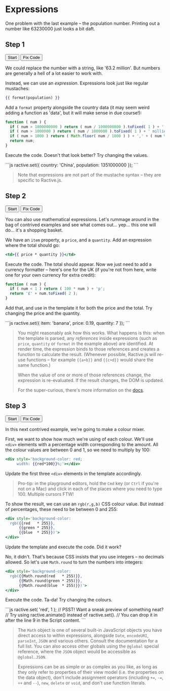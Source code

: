 # Expressions

One problem with the last example – the population number. Printing out a number like 63230000 just looks a bit daft.

## Step 1
<div class="tutorial">
  <button data-tutorial="N4IgFiBcoE5SBTAJgcwSAvgGhAF3gDxICWAbgATFIC8AOngIYxq70B8BA9CaW7QHYCCAZwDGMYgAdclGvVwIAtpIA2DBfXK4AnpIR08CAB65OMBqNxkE7AbVwFJbACpgE5SQHtJAVzVXPfnJPADNyYGBRTx9+XBhtDAxKYXDgL19-YkDEgDouJyFOMQlpNhAcYXhSJnJzS2tyanJ+BAB3cgAlCytSBAAKYAFycgQVSHIAcgBiXCYWCawhrSVVdQRx6YVlfwQFpaR1BnHBoOHyKJi47Q3cN3IAVQBpPdPh9L91LP5xgDYAZgATH8AAyg4FLDACDAASgA3OUQKJ4JggA">Start</button>
  <button data-run="true" data-tutorial="N4IgFiBcoE5SBTAJgcwSAvgGhAF3gDxICWAbgATFIC8AOngIYxq70B8BA9CaW7QHYCCAZwDGMYgAdclGvVwIAtpIA2DBfXK4AnpIR08CAB65OMBqNxkE7AbVwFJbACpgE5SQHtJAVzVXPfnJPADNyYGBRTx9+XBhtDAxKYXDgchDPGEV1AAovX39iQIBKckSAOi4nIU4xCWk2EBxheFImcnNLa3Jqcn4EAHdyACULK1IEHOABcnIEFUhyAHIAYlwmFiWsGa0lVXUERdWFZX8ELZ2kdQZF6aDZ8iiYuO0j3DdyAFUAaQv72fyfnURX4iwAbABmABMEIADPDYdt-ulMtlcIsQjEuoFyDk+j5FORSncHg9iGE8fwCeQ2OQAIwIxnwokdBC4HwwIKU6mcelMxlE8q4TwAMWIRmQeLpLIA1MtyAAjYgqFQgpYAbh2pPJuPxhNpDKZLJgbI5XL15F5hoFxSFovFkvpsvlimVqsCGq1ZIpFoNCONps5uoAsuowOUQipPJluYSrf7SqU5VsluQ5bHyABSPnM4qa5GzE3soNUxT50kYHaV-gYPNNECieCYIA">Fix Code</button>
</div>

We could replace the number with a string, like '63.2 million'. But numbers are generally a hell of a lot easier to work with.

Instead, we can use an _expression_. Expressions look just like regular mustaches:

```handlebars
{{ format(population) }}
```

Add a `format` property alongside the country data (it may seem weird adding a function as 'data', but it will make sense in due course!):

```js
function ( num ) {
  if ( num > 1000000000 ) return ( num / 1000000000 ).toFixed( 1 ) + ' billion';
  if ( num > 1000000 ) return ( num / 1000000 ).toFixed( 1 ) + ' million';
  if ( num > 1000 ) return ( Math.floor( num / 1000 ) ) + ',' + ( num % 1000 );
  return num;
}
```

Execute the code. Doesn't that look better? Try changing the values.

<div data-runtutorial="N4IgFiBcoE5SBTAJgcwSAvgGhAF3gDxICWAbgATFIC8AOngIYxq70B8BA9CaW7QHYCCAZwDGMYgAdclGvVwIAtpIA2DBfXK4AnpIR08CAB65OMBqNxkE7AbVwFJbACpgE5SQHtJAVzVXPfnJPADNyYGBRTx9+XBhtDAxKYXDgchDPGEV1AAovX39iQIBKckSAOi4nIU4xCWk2EBxheFImcnNLa3Jqcn4EAHdyACULK1IEHOABcnIEFUhyAHIAYlwmFiWsGa0lVXUERdWFZX8ELZ2kdQZF6aDZ8iiYuO0j3DdyAFUAaQv72fyfnURX4iwAbABmABMEIADPDYdt-ulMtlcIsQjEuoFyDk+j5FORSncHg9iGE8fwCeQ2OQAIwIxnwokdBC4HwwIKU6mcelMxlE8q4TwAMWIRmQeLpLIA1MtyAAjYgqFQgpYAbh2pPJuPxhNpDKZLJgbI5XL15F5hoFxSFovFkvpsvlimVqsCGq1ZIpFoNCONps5uoAsuowOUQipPJluYSrf7SqU5VsluQ5bHyABSPnM4qa5GzE3soNUxT50kYHaV-gYPNNECieCYIA" data-eval="E4QwxgLglgbgpgOgM5wgCgN4CgAEOwD2ArgHYTACeAXDgOQDCAFlCSLQDS44AOB3RAGxDQCJGgEYAzAFZxABgWKsAXwCUAbiA"></div>
```js
ractive.set({
  country: 'China',
  population: 1351000000
});
```

> Note that expressions are not part of the mustache syntax – they are specific to Ractive.js.

## Step 2
<div class="tutorial">
  <button data-tutorial="N4IgFiBcoE5SBTAJgcwSAvgGhAF3gDxICWAbgATFIC8AOngIYxq70B8BA9CaW7QHYCCAZwDGMYgAdclGvVwIAtpIA2DBfXK4AnpIR08CAB65OMBqNxkE7AbVwFcDAEYqEfQawe4YH+-+8wNgAFCVEEcj0YcmBgYgVFDAwuXCC7L3tHIIBFAFcGfisdFLTPAKy2ABUAeycVEr8vFN901u8WsqbcJDZYyTCEJJSetszu3uAAR3zC+O0hznHR7x7htnICAEIAWm3yBiQkLTAI3FqGFXITmAjdxszFjoenV3chTjEJaTYQHGF4UhMcjmSzWcjUcj8BAAd3IACULFZSAgABTAATkcgIFSQcgAcgAxE5mAhcHisBitEpVOoELjCQkaQpyZSkOoGLj0fxMZj4kp6ZJiIVyNUAGbkRTEFQAaxZ3J5-WI4VxAAYAHQAFgAnBT5ZjpgUitpcQBWSkYAQYACUAG5fiBRPBMEA">Start</button>
  <button data-run="true" data-tutorial="N4IgFiBcoE5SBTAJgcwSAvgGhAF3gDxICWAbgATFIC8AOngIYxq70B8BA9CaW7QHYCCAZwDGMYgAdclGvVwIAtpIA2DBfXK4AnpIR08CAB65OMBqNxkE7AbVwFcDAEYqEfQawe4YH+-+8wNgAFCVEEcj0YcmBgYgVFDAwuXCC7L3tHIIBFAFcGfisdFLTPAKy2ABUAeycVEr8vFN901u8WsqbcJDZY8gAzaphFdQAKSTCEAEpyJJSetszu3uAAR3zC+O05zmXF7x6+weGxyMnyACpydYKi7XIZnb3O5saUlzcPLjEJaTYQHDCeCkJjkcyWazkajkfgIADu5AAShYrKQEKNgAJyOQECpIOQAOQAYiczAQuAJWCxWiUqnUCHxxISdIUlOpSHUDHxmP42Ox8SUjMkxEK5Gq-XIimIKgA1mzeXyJsRwviAAwAOgALABOKkK7E3TY6fEAVj1fIGQxGuHx-Vy-Ah1V5oxhuUUDxi1ItxAlLv4bvIBHIAEYPTBybkYM6Q6rVZdXe6ZgBqQmSAkAbi9fPDuEjvIJAGKCeQU-7FOrcNUAGLEIzIF0AJgemf1s2pGAEGCm6YBIFE8EwQA">Fix Code</button>
</div>

You can also use mathematical expressions. Let's rummage around in the bag of contrived examples and see what comes out... yep... this one will do... it's a shopping basket.

We have an `item` property, a `price`, and a `quantity`. Add an expression where the total should go:

```handlebars
<td>{{ price * quantity }}</td>
```

Execute the code. The total should appear. Now we just need to add a currency formatter – here's one for the UK (if you're not from here, write one for your own currency for extra credit):

```js
function ( num ) {
  if ( num < 1 ) return ( 100 * num ) + 'p';
  return '£' + num.toFixed( 2 );
}
```

Add that, and use in the template it for both the price and the total. Try changing the price and the quantity.

<div data-runtutorial="N4IgFiBcoE5SBTAJgcwSAvgGhAF3gDxICWAbgATFIC8AOngIYxq70B8BA9CaW7QHYCCAZwDGMYgAdclGvVwIAtpIA2DBfXK4AnpIR08CAB65OMBqNxkE7AbVwFcDAEYqEfQawe4YH+-+8wNgAFCVEEcj0YcmBgYgVFDAwuXCC7L3tHIIBFAFcGfisdFLTPAKy2ABUAeycVEr8vFN901u8WsqbcJDZY8gAzaphFdQAKSTCEAEpyJJSetszu3uAAR3zC+O05zmXF7x6+weGxyMnyACpydYKi7XIZnb3O5saUlzcPLjEJaTYQHDCeCkJjkcyWazkajkfgIADu5AAShYrKQEKNgAJyOQECpIOQAOQAYiczAQuAJWCxWiUqnUCHxxISdIUlOpSHUDHxmP42Ox8SUjMkxEK5Gq-XIimIKgA1mzeXyJsRwviAAwAOgALABOKkK7E3TY6fEAVj1fIGQxGuHx-Vy-Ah1V5oxhuUUDxi1ItxAlLv4bvIBHIAEYPTBybkYM6Q6rVZdXe6ZgBqQmSAkAbi9fPDuEjvIJAGKCeQU-7FOrcNUAGLEIzIF0AJgemf1s2pGAEGCm6YBIFE8EwQA" data-eval="E4QwxgLglgbgpgOgM5wgCgN4CgAEOoRwC2AXDgOQBGIAdrSOQDS44AOwUYcZADAgIwBOZngCOAV1rQIATzIB2LAF8AlAG4gA"></div>
```js
ractive.set({
  item: 'banana',
  price: 0.19,
  quantity: 7
});
```

> You might reasonably ask how this works. What happens is this: when the template is parsed, any _references_ inside expressions (such as `price`, `quantity` or `format` in the example above) are identified. At render time, the expression binds to those references and creates a function to calculate the result. (Whenever possible, Ractive.js will re-use functions – for example `{{a+b}}` and `{{c+d}}` would share the same function.)
>
> When the value of one or more of those references change, the expression is re-evaluated. If the result changes, the DOM is updated.
>
> For the super-curious, there's more information on the [docs](../../concepts/templates.md#expressions).

## Step 3
<div class="tutorial">
  <button data-tutorial="N4IgFiBcoE5SBTAJgcwSAvgGhAF3gDxICWAbgATFIC8AOngIYxq70B8BA9CaW7QHYCCAZwDGMYgAdclGvVwIAtpIA2DBfXK4AnpIR08CAB65OMBqNxkE7AbVwFJbGMkhcndhz3LCdK-QDkAEYWANYoMAD2AK78SAC0opEqkTCQ5C5IANye5Hl5AO5UuGDpwMCZGBgApFnkYAjEKGC46QCMSlkBHNxkfIKsA45sEQgI-G6cHkPevtr+1MFhETFxicmp6aPjOQP5hcWl5OXb-FW19Y3NreQdil09PP32nsNBKtEIk9P2RGQ+fkCIVE4SisQSSRSaXI70+u3s+3IRSQJTKwFhCHOdQaTRa7U63S4T08rycIlwUX4KGcCGE0RUrS4vkp1Pczy8-zmCyWIJW4PWUPSzCCAApypVsMdgKcqlgpRiqgBKeEyfY4674+7dV69XhCThiCTSNggHDCeCkJgZCxWUgIcjUcj8BAFcgAJRt1jFAjyCBU6QCAGJcEwWAEsD6tEpVOovuQgwplGoFOHI0h1AwypG8pl0gAGAB0ABYAKwR-j7U75gsANja5f2GOrACZIxgBBhlaaQKJ4JggA">Start</button>
  <button data-run="true" data-tutorial="N4IgFiBcoE5SBTAJgcwSAvgGhAF3gDxICWAbgATFIC8AOngIYxq70B8BA9CaW7QHYCCAZwDGMYgAdclGvVwIAtpIA2DBfXK4AnpIR08CAB65OMBqNxkE7AbVwFJbGMkhcndhz3LCdK-QDkAEYWANYoMAD2AK78SAC0opEqkTCQ5C5IANye5Hl5AO5UuGDpwMCZ5ABU5ACMAAz1GBgApFnkYAjEKGC46bVKWQEc3GR8gqwTjmwRCAj8bpweU96+2v7UwWERMXGJyanps-M5E-mFxaXk5cf81XWNzW0dXT19dYPD5Fw84-ae0yCKmiCEWy3sRDIPj8gRConCUViCSSKTS5CBINO9nO5CKSBKZWAGIQ9waTVa7U63V6-U+bG+o14ngBThEuCi-BQzgQwmiKj6XF8HK57j+Xihaw2W3hOyR+1R6WYQQAFOUALLqMAAOkRcWVlRqACYAKzGgCUzSw12AGpKOt2SGVt3uJvNluttu1usdxJdpotGDNWJk5ypb1piiG9J+YyEnDEEmkbBAOGE8FITAyFispBJ1HI-AQBXIACVs9ZVQI8ggVOkAgBiXBMFgBLBVrRKVTqUHkBsKZRqBSt9tIdQMMrtvKZdL1LUAFmNbbu+VuM61ADZakvzsS14b2xgBIGsimQKJ4JggA">Fix Code</button>
</div>

In this next contrived example, we're going to make a colour mixer.

First, we want to show how much we're using of each colour. We'll use `<div>` elements with a percentage width corresponding to the amount. All the colour values are between 0 and 1, so we need to multiply by 100:

```handlebars
<div style='background-color: red;
     width: {{red*100}}%;'></div>
```

Update the first three `<div>` elements in the template accordingly.

> Pro-tip: in the playground editors, hold the `Cmd` key (or `Ctrl` if you're not on a Mac) and click in each of the places where you need to type 100. Multiple cursors FTW!

To show the result, we can use an `rgb(r,g,b)` CSS colour value. But instead of percentages, these need to be between 0 and 255:

```handlebars
<div style='background-color:
  rgb({{red   * 255}},
      {{green * 255}},
      {{blue  * 255}})'>
</div>
```

Update the template and execute the code. Did it work?

No, it didn't. That's because CSS insists that you use integers – no decimals allowed. So let's use `Math.round` to turn the numbers into integers:

```handlebars
<div style='background-color:
  rgb({{Math.round(red   * 255)}},
      {{Math.round(green * 255)}},
      {{Math.round(blue  * 255)}})'>
</div>
```

Execute the code. Ta-da! Try changing the colours.

<div data-runtutorial="N4IgFiBcoE5SBTAJgcwSAvgGhAF3gDxICWAbgATFIC8AOngIYxq70B8BA9CaW7QHYCCAZwDGMYgAdclGvVwIAtpIA2DBfXK4AnpIR08CAB65OMBqNxkE7AbVwFJbGMkhcndhz3LCdK-QDkAEYWANYoMAD2AK78SAC0opEqkTCQ5C5IANye5Hl5AO5UuGDpwMCZ5ABU5ACMAAz1GBgApFnkYAjEKGC46bVKWQEc3GR8gqwTjmwRCAj8bpweU96+2v7UwWERMXGJyanps-M5E-mFxaXk5cf81XWNzW0dXT19dYPD5Fw84-ae0yCKmiCEWy3sRDIPj8gRConCUViCSSKTS5CBINO9nO5CKSBKZWAGIQ9waTVa7U63V6-U+bG+o14ngBThEuCi-BQzgQwmiKj6XF8HK57j+Xihaw2W3hOyR+1R6WYQQAFOUALLqMAAOkRcWVlRqACYAKzGgCUzSw12AGpKOt2SGVt3uJvNluttu1usdxJdpotGDNWJk5ypb1piiG9J+YyEnDEEmkbBAOGE8FITAyFispBJ1HI-AQBXIACVs9ZVQI8ggVOkAgBiXBMFgBLBVrRKVTqUHkBsKZRqBSt9tIdQMMrtvKZdL1LUAFmNbbu+VuM61ADZakvzsS14b2xgBIGsimQKJ4JggA" data-eval="E4QwxgLglgbgpgOgM5wgCgOTDgEwwGgAIBGASgG4g"></div>
```js
ractive.set( 'red', 1 );
// PSST! Want a sneak preview of something neat?
// Try using ractive.animate() instead of ractive.set().
// You can drop it in after the line 9 in the Script content.
```

> The `Math` object is one of several built-in JavaScript objects you have direct access to within expressions, alongside `Date`, `encodeURI`, `parseInt`, `JSON` and various others. Consult the documentation for a full list. You can also access other globals using the `@global` special reference, where the `JSON` object would be accessible as `@global.JSON`.
>
> Expressions can be as simple or as complex as you like, as long as they only refer to properties of their view model (i.e. the properties on the data object), don't include assignment operators (including `+=`, `-=`, `++` and  `--`), `new`, `delete` or `void`, and don't use function literals.
